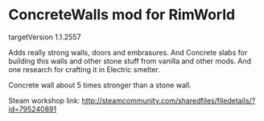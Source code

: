 # ConcreteWalls mod for RimWorld

targetVersion 1.1.2557

Adds really strong walls, doors and embrasures.
And Concrete slabs for building this walls and other stone stuff from vanilla and other mods.
And one research for crafting it in Electric smelter.

Concrete wall about 5 times stronger than a stone wall.

Steam workshop link: http://steamcommunity.com/sharedfiles/filedetails/?id=795240891
